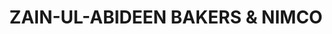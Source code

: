 ---
title: "ZAIN-UL-ABIDEEN BAKERS & NIMCO"
url: /karachi/zain-ul-abideen-bakers-and-nimco/
shop: bakery
---